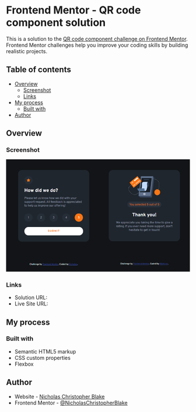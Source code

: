 # Frontend Mentor - QR code component solution

This is a solution to the [QR code component challenge on Frontend Mentor](https://www.frontendmentor.io/challenges/qr-code-component-iux_sIO_H). Frontend Mentor challenges help you improve your coding skills by building realistic projects. 

## Table of contents

- [Overview](#overview)
  - [Screenshot](#screenshot)
  - [Links](#links)
- [My process](#my-process)
  - [Built with](#built-with)
- [Author](#author)

## Overview

### Screenshot

![](./screenshot.png)

### Links

- Solution URL: [](https://www.frontendmentor.io/solutions/qr-code-using-flexbox-S3T4tNY-7x)
- Live Site URL: [](https://nicholaschristopherblake.github.io/QR-Code-Challenge/)

## My process

### Built with

- Semantic HTML5 markup
- CSS custom properties
- Flexbox

## Author

- Website - [Nicholas Christopher Blake](https://github.com/NicholasChristopherBlake)
- Frontend Mentor - [@NicholasChristopherBlake](https://www.frontendmentor.io/profile/NicholasChristopherBlake)